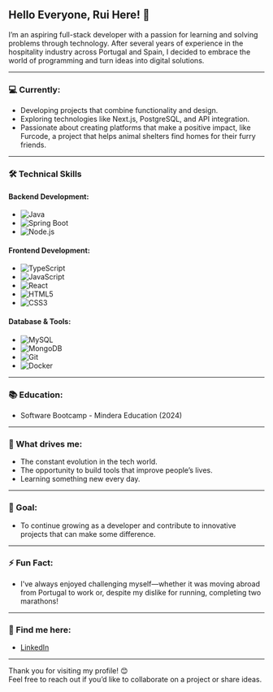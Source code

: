 ## Hello Everyone, Rui Here! 👋

I’m an aspiring full-stack developer with a passion for learning and solving problems through technology. After several years of experience in the hospitality industry across Portugal and Spain, I decided to embrace the world of programming and turn ideas into digital solutions.

---

### 💻 Currently:
- Developing projects that combine functionality and design.
- Exploring technologies like Next.js, PostgreSQL, and API integration.
- Passionate about creating platforms that make a positive impact, like Furcode, a project that helps animal shelters find homes for their furry friends.

---

### 🛠 Technical Skills

#### Backend Development:
- ![Java](https://img.shields.io/badge/Java-ED8B00?style=for-the-badge&logo=java&logoColor=white)
- ![Spring Boot](https://img.shields.io/badge/Spring_Boot-6DB33F?style=for-the-badge&logo=spring-boot&logoColor=white)
- ![Node.js](https://img.shields.io/badge/Node.js-339933?style=for-the-badge&logo=nodedotjs&logoColor=white)

#### Frontend Development:
- ![TypeScript](https://img.shields.io/badge/TypeScript-007ACC?style=for-the-badge&logo=typescript&logoColor=white)
- ![JavaScript](https://img.shields.io/badge/JavaScript-F7DF1E?style=for-the-badge&logo=javascript&logoColor=black)
- ![React](https://img.shields.io/badge/React-61DAFB?style=for-the-badge&logo=react&logoColor=black)
- ![HTML5](https://img.shields.io/badge/HTML5-E34F26?style=for-the-badge&logo=html5&logoColor=white)
- ![CSS3](https://img.shields.io/badge/CSS3-1572B6?style=for-the-badge&logo=css3&logoColor=white)

#### Database & Tools:
- ![MySQL](https://img.shields.io/badge/MySQL-4479A1?style=for-the-badge&logo=mysql&logoColor=white)
- ![MongoDB](https://img.shields.io/badge/MongoDB-47A248?style=for-the-badge&logo=mongodb&logoColor=white)
- ![Git](https://img.shields.io/badge/Git-F05032?style=for-the-badge&logo=git&logoColor=white)
- ![Docker](https://img.shields.io/badge/Docker-2496ED?style=for-the-badge&logo=docker&logoColor=white)

---

### 📚 Education:
- Software Bootcamp - Mindera Education (2024)

---

### 🌱 What drives me:
- The constant evolution in the tech world.
- The opportunity to build tools that improve people’s lives.
- Learning something new every day.

---

### 🚀 Goal:
- To continue growing as a developer and contribute to innovative projects that can make some difference.

---

### ⚡ Fun Fact:
- I've always enjoyed challenging myself—whether it was moving abroad from Portugal to work or, despite my dislike for running, completing two marathons!

---

### 🔗 Find me here:
- [LinkedIn](https://www.linkedin.com/in/ruitiago23/)

---

Thank you for visiting my profile! 😊  
Feel free to reach out if you’d like to collaborate on a project or share ideas.
